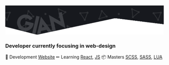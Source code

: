 ![bg][banner]

### Developer currently focusing in web-design

📄 Development [Website](https://dexxy.ml)
✏ Learning [React](react), [JS](js)
📦 Masters [SCSS][scss], [SASS][scss], [LUA][lua]

[banner]: https://github.com/DexTheExplorer/DexTheExplorer/blob/main/ghHeader.png?raw=true
[scss]: https://sass-lang.com
[lua]: http://lua.org
[react]: https://reactjs.org
[js]: https://javascript.com/
